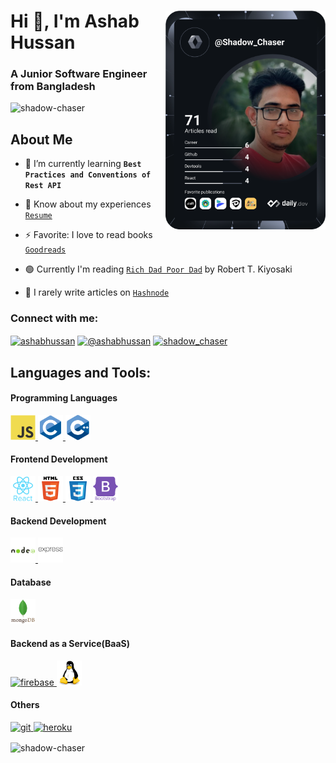 <div align="left">
  <a href="https://app.daily.dev/Shadow_Chaser" target="_blank">
    <img
      width="256"
      align="right"
      src="https://raw.githubusercontent.com/Shadow-Chaser/Shadow-Chaser/main/devcard.svg"
    />
  </a>
<h1>Hi 👋, I'm Ashab Hussan</h1>
<h3>A Junior Software Engineer from Bangladesh</h3>
  
</div>

<p align="left"> <img src="https://komarev.com/ghpvc/?username=shadow-chaser&label=Profile%20views&color=0e75b6&style=flat" alt="shadow-chaser" /> </p>

<h2> About Me </h2>

- 🌱 I’m currently learning **`Best Practices and Conventions of Rest API`**

- 🧾 Know about my experiences [`Resume`](https://drive.google.com/file/d/1tAIPp68onvDwA-SlOWDWU6xY_liz-2mx/view)

- ⚡ Favorite: I love to read books [`Goodreads`](https://www.goodreads.com/ashabhussan)

 - 🟢 Currently I'm reading [`Rich Dad Poor Dad`](https://www.goodreads.com/book/show/69571.Rich_Dad_Poor_Dad) by Robert T. Kiyosaki

- 📝 I rarely write articles on [`Hashnode`](https://ashabhussan.hashnode.dev)

<h3 align="left">Connect with me:</h3>  
<p align="left">  
<a href="https://linkedin.com/in/ashabhussan" target="_blank" ><img align="center" src="https://raw.githubusercontent.com/rahuldkjain/github-profile-readme-generator/master/src/images/icons/Social/linked-in-alt.svg" alt="ashabhussan" height="30" width="40"  /></a>  
<a href="https://hashnode.com/@ashabhussan" target="_blank"><img align="center" src="https://raw.githubusercontent.com/rahuldkjain/github-profile-readme-generator/master/src/images/icons/Social/hashnode.svg" alt="@ashabhussan" height="30" width="40" /></a>  
<a href="https://www.leetcode.com/shadow_chaser" target="_blank"><img align="center" src="https://raw.githubusercontent.com/rahuldkjain/github-profile-readme-generator/master/src/images/icons/Social/leet-code.svg" alt="shadow_chaser" height="30" width="40" /></a>  
</p>

<h2 align="left">Languages and Tools:</h2>


<h4 align="left">Programming Languages</h4>
<p align="left">
 <a href="https://developer.mozilla.org/en-US/docs/Web/JavaScript" target="_blank"> <img src="https://raw.githubusercontent.com/devicons/devicon/master/icons/javascript/javascript-original.svg" alt="javascript" width="40" height="40"/> </a>
<a href="https://www.cprogramming.com/" target="_blank"> <img src="https://raw.githubusercontent.com/devicons/devicon/master/icons/c/c-original.svg" alt="c" width="40" height="40"/> </a>
<a href="https://www.w3schools.com/cpp/" target="_blank"> <img src="https://raw.githubusercontent.com/devicons/devicon/master/icons/cplusplus/cplusplus-original.svg" alt="cplusplus" width="40" height="40"/> </a>
</p>

<h4 align="left">Frontend Development</h4>
<p align="left">
 <a href="https://reactjs.org/" target="_blank"> <img src="https://raw.githubusercontent.com/devicons/devicon/master/icons/react/react-original-wordmark.svg" alt="react" width="40" height="40"/> </a>
<a href="https://www.w3.org/html/" target="_blank"> <img src="https://raw.githubusercontent.com/devicons/devicon/master/icons/html5/html5-original-wordmark.svg" alt="html5" width="40" height="40"/> </a>
<a href="https://www.w3schools.com/css/" target="_blank"> <img src="https://raw.githubusercontent.com/devicons/devicon/master/icons/css3/css3-original-wordmark.svg" alt="css3" width="40" height="40"/> </a>
<a href="https://getbootstrap.com" target="_blank"> <img src="https://raw.githubusercontent.com/devicons/devicon/master/icons/bootstrap/bootstrap-plain-wordmark.svg" alt="bootstrap" width="40" height="40"/> </a> 
</p align="left">

<h4 align="left">Backend Development</h4>
<p align="left">
<a href="https://nodejs.org" target="_blank"> <img src="https://raw.githubusercontent.com/devicons/devicon/master/icons/nodejs/nodejs-original-wordmark.svg" alt="nodejs" width="40" height="40"/> </a>
<a href="https://expressjs.com" target="_blank"> <img src="https://raw.githubusercontent.com/devicons/devicon/master/icons/express/express-original-wordmark.svg" alt="express" width="40" height="40"/> </a>
</p>

<h4 align="left">Database</h4>
<p align="left">
 <a href="https://www.mongodb.com/" target="_blank"> <img src="https://raw.githubusercontent.com/devicons/devicon/master/icons/mongodb/mongodb-original-wordmark.svg" alt="mongodb" width="40" height="40"/> </a> 
</p>

<h4 align="left">Backend as a Service(BaaS)</h4>
<p align="left">
<a href="https://firebase.google.com/" target="_blank"> <img src="https://www.vectorlogo.zone/logos/firebase/firebase-icon.svg" alt="firebase" width="40" height="40"/>
<a href="https://www.linux.org/" target="_blank"> <img src="https://raw.githubusercontent.com/devicons/devicon/master/icons/linux/linux-original.svg" alt="linux" width="40" height="40"/> </a>
</p>

<h4 align="left">Others</h4>
<p align="left">   
<a href="https://git-scm.com/" target="_blank" rel="noreferrer"> <img src="https://www.vectorlogo.zone/logos/git-scm/git-scm-icon.svg" alt="git" width="40" height="40"/>
<a href="https://heroku.com" target="_blank"> <img src="https://www.vectorlogo.zone/logos/heroku/heroku-icon.svg" alt="heroku" width="40" height="40"/> </a>   
</p>

<p><img align="center" src="https://github-readme-stats.vercel.app/api/top-langs?username=shadow-chaser&show_icons=true&locale=en&layout=compact" alt="shadow-chaser" /></p>
